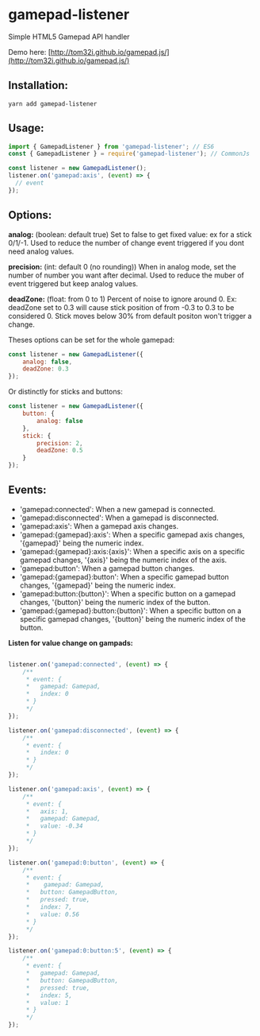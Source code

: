 gamepad-listener
================

Simple HTML5 Gamepad API handler

Demo here: [http://tom32i.github.io/gamepad.js/](http://tom32i.github.io/gamepad.js/)

## Installation:

```
yarn add gamepad-listener
```

## Usage:

```javascript
import { GamepadListener } from 'gamepad-listener'; // ES6
const { GamepadListener } = require('gamepad-listener'); // CommonJs

const listener = new GamepadListener();
listener.on('gamepad:axis', (event) => {
  // event
});
```

## Options:

__analog:__ (boolean: default true)
Set to false to get fixed value: ex for a stick 0/1/-1. Used to reduce the number of change event triggered if you dont need analog values.

__precision:__ (int: default 0 (no rounding))
When in analog mode, set the number of number you want after decimal. Used to reduce the muber of event triggered but keep analog values.

__deadZone:__ (float: from 0 to 1)
Percent of noise to ignore around 0.
Ex: deadZone set to 0.3 will cause stick position of from -0.3 to 0.3 to be considered 0.
Stick moves below 30% from default positon won't trigger a change.

Theses options can be set for the whole gamepad:

```javascript
const listener = new GamepadListener({
    analog: false,
    deadZone: 0.3
});
```

Or distinctly for sticks and buttons:

```javascript
const listener = new GamepadListener({
    button: {
        analog: false
    },
    stick: {
        precision: 2,
        deadZone: 0.5
    }
});
```

## Events:

* 'gamepad:connected': When a new gamepad is connected.
* 'gamepad:disconnected': When a gamepad is disconnected.
* 'gamepad:axis': When a gamepad axis changes.
* 'gamepad:{gamepad}:axis': When a specific gamepad axis changes, '{gamepad}' being the numeric index.
* 'gamepad:{gamepad}:axis:{axis}': When a specific axis on a specific gamepad changes, '{axis}' being the numeric index of the axis.
* 'gamepad:button': When a gamepad button changes.
* 'gamepad:{gamepad}:button': When a specific gamepad button changes, '{gamepad}' being the numeric index.
* 'gamepad:button:{button}': When a specific button on a gamepad changes, '{button}' being the numeric index of the button.
* 'gamepad:{gamepad}:button:{button}': When a specific button on a specific gamepad changes, '{button}' being the numeric index of the button.

__Listen for value change on gampads:__

```javascript

listener.on('gamepad:connected', (event) => {
    /**
     * event: {
     *   gamepad: Gamepad,
     *   index: 0
     * }
     */
});

listener.on('gamepad:disconnected', (event) => {
    /**
     * event: {
     *   index: 0
     * }
     */
});

listener.on('gamepad:axis', (event) => {
    /**
     * event: {
     *   axis: 1,
     *   gamepad: Gamepad,
     *   value: -0.34
     * }
     */
});

listener.on('gamepad:0:button', (event) => {
    /**
     * event: {
     *    gamepad: Gamepad,
     *   button: GamepadButton,
     *   pressed: true,
     *   index: 7,
     *   value: 0.56
     * }
     */
});

listener.on('gamepad:0:button:5', (event) => {
    /**
     * event: {
     *   gamepad: Gamepad,
     *   button: GamepadButton,
     *   pressed: true,
     *   index: 5,
     *   value: 1
     * }
     */
});
```
